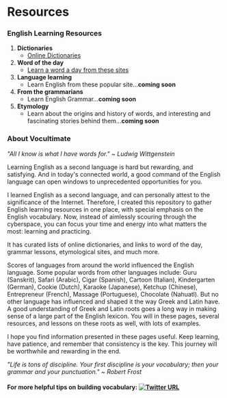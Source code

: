 # Resources
### English Learning Resources

1. **Dictionaries**
     - [Online Dictionaries](https://github.com/vocultimate/Resources/blob/main/Online_Dictionaries.md)
2. **Word of the day**
     - [Learn a word a day from these sites](https://github.com/vocultimate/Resources/blob/main/Word_of_the_day.md)
3. **Language learning**
     - Learn English from these popular site...**coming soon**
4. **From the grammarians**
     - Learn English Grammar...**coming soon**
5. **Etymology**
     - Learn about the origins and history of words, and interesting and fascinating stories behind them...**coming soon**


### About Vocultimate
_"All I know is what I have words for." ~ Ludwig Wittgenstein_


Learning English as a second language is hard but rewarding, and satisfying. And in today's connected world, a good command of the English language can open windows to unprecedented opportunities for you. 



I learned English as a second language, and can personally attest to the significance of the Internet. Therefore, I created this repository to gather English learning resources in one place, with special emphasis on the English vocabulary. Now, instead of aimlessly scouring through the cyberspace, you can focus your time and energy into what matters the most: learning and practicing.


It has curated lists of online dictionaries, and links to word of the day, grammar lessons, etymological sites, and much more.



Scores of languages from around the world influenced the English language. Some popular words from other languages include: Guru (Sanskrit), Safari (Arabic), Cigar (Spanish), Cartoon (Italian), Kindergarten (German), Cookie (Dutch), Karaoke (Japanese), Ketchup (Chinese), Entrepreneur (French), Massage (Portuguese), Chocolate (Nahuatl). But no other language has influenced and shaped it the way Greek and Latin have. A good understanding of Greek and Latin roots goes a long way in making sense of a large part of the English lexicon. You will in these pages, several resources, and lessons on these roots as well, with lots of examples.



I hope you find information presented in these pages useful. Keep learning, have patience, and remember that consistency is the key. This journey will be worthwhile and rewarding in the end.

_"Life is tons of discipline. Your first discipline is your vocabulary; then your grammar and your punctuation." ~ Robert Frost_

#### For more helpful tips on building vocabulary: [![Twitter URL](https://img.shields.io/twitter/url/https/twitter.com/Vocultimate.svg?style=social&label=Follow%20%40Vocultimate)](https://twitter.com/vocultimate)

